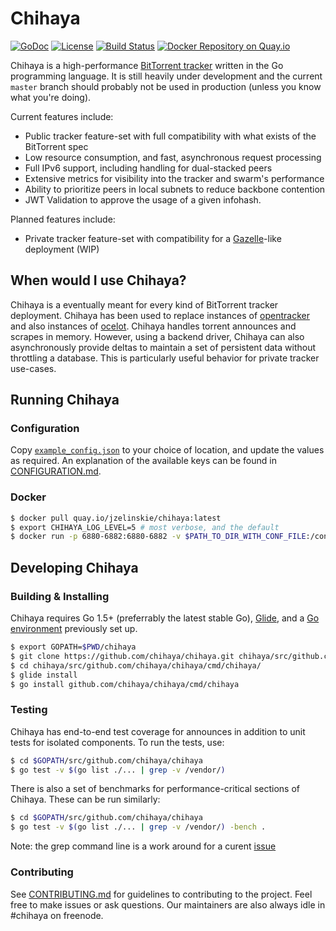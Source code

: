 # Chihaya

[![GoDoc](https://godoc.org/github.com/chihaya/chihaya?status.svg)](https://godoc.org/github.com/chihaya/chihaya)
[![License](https://img.shields.io/badge/license-BSD-blue.svg)](https://en.wikipedia.org/wiki/BSD_licenses#2-clause_license_.28.22Simplified_BSD_License.22_or_.22FreeBSD_License.22.29)
[![Build Status](https://api.travis-ci.org/chihaya/chihaya.svg?branch=master)](https://travis-ci.org/chihaya/chihaya)
[![Docker Repository on Quay.io](https://quay.io/repository/jzelinskie/chihaya/status "Docker Repository on Quay.io")](https://quay.io/repository/jzelinskie/chihaya)

Chihaya is a high-performance [BitTorrent tracker] written in the Go
programming language. It is still heavily under development and the current
`master` branch should probably not be used in production
(unless you know what you're doing).

Current features include:

- Public tracker feature-set with full compatibility with what exists of the BitTorrent spec
- Low resource consumption, and fast, asynchronous request processing
- Full IPv6 support, including handling for dual-stacked peers
- Extensive metrics for visibility into the tracker and swarm's performance
- Ability to prioritize peers in local subnets to reduce backbone contention
- JWT Validation to approve the usage of a given infohash.

Planned features include:

- Private tracker feature-set with compatibility for a [Gazelle]-like deployment (WIP)

[BitTorrent tracker]: http://en.wikipedia.org/wiki/BitTorrent_tracker
[gazelle]: https://github.com/whatcd/gazelle

## When would I use Chihaya?

Chihaya is a eventually meant for every kind of BitTorrent tracker deployment.
Chihaya has been used to replace instances of [opentracker] and also instances of [ocelot].
Chihaya handles torrent announces and scrapes in memory.
However, using a backend driver, Chihaya can also asynchronously provide deltas to maintain a set of persistent data without throttling a database.
This is particularly useful behavior for private tracker use-cases.

[opentracker]: http://erdgeist.org/arts/software/opentracker
[ocelot]: https://github.com/WhatCD/Ocelot

## Running Chihaya

### Configuration

Copy [`example_config.json`] to your choice of location, and update the values as required.
An explanation of the available keys can be found in [CONFIGURATION.md].

[`example_config.json`]: https://github.com/chihaya/chihaya/blob/master/example_config.json
[CONFIGURATION.md]: https://github.com/chihaya/chihaya/blob/master/CONFIGURATION.md

### Docker

```sh
$ docker pull quay.io/jzelinskie/chihaya:latest
$ export CHIHAYA_LOG_LEVEL=5 # most verbose, and the default
$ docker run -p 6880-6882:6880-6882 -v $PATH_TO_DIR_WITH_CONF_FILE:/config:ro -e quay.io/jzelinskie/chihaya:latest -v=$CHIHAYA_LOG_LEVEL
```

## Developing Chihaya

### Building & Installing

Chihaya requires Go 1.5+ (preferrably the latest stable Go), [Glide], and a [Go environment] previously set up.

[Glide]: https://github.com/Masterminds/glide
[Go environment]: https://golang.org/doc/code.html

```sh
$ export GOPATH=$PWD/chihaya
$ git clone https://github.com/chihaya/chihaya.git chihaya/src/github.com/chihaya/chihaya
$ cd chihaya/src/github.com/chihaya/chihaya/cmd/chihaya/
$ glide install
$ go install github.com/chihaya/chihaya/cmd/chihaya
```

### Testing

Chihaya has end-to-end test coverage for announces in addition to unit tests for isolated components.
To run the tests, use:

```sh
$ cd $GOPATH/src/github.com/chihaya/chihaya
$ go test -v $(go list ./... | grep -v /vendor/) 
```

There is also a set of benchmarks for performance-critical sections of Chihaya.
These can be run similarly:

```sh
$ cd $GOPATH/src/github.com/chihaya/chihaya
$ go test -v $(go list ./... | grep -v /vendor/) -bench .
```

Note: the grep command line is a work around for a curent [issue](https://github.com/golang/go/issues/11659)

### Contributing

See [CONTRIBUTING.md] for guidelines to contributing to the project.
Feel free to make issues or ask questions.
Our maintainers are also always idle in #chihaya on freenode.

[CONTRIBUTING.md]: https://github.com/chihaya/chihaya/blob/master/CONTRIBUTING.md
